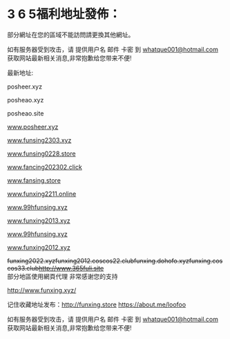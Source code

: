 # 3 6 5福利地址發佈：  

  部分網址在您的區域不能訪問請更換其他網址。
  
  如有服务器受到攻击，请 提供用户名 邮件 卡密 到 whatque001@hotmail.com 获取网站最新相关消息,非常抱歉给您带来不便!
  
  最新地址:

  posheer.xyz
  
  posheao.xyz
  
  posheao.site
  
  www.posheer.xyz
  
  www.funsing2303.xyz

  www.funsing0228.store

  www.fancing202302.click

  www.fansing.store
  
  www.funxing2211.online 
  
  www.99hfunsing.xyz
  
  www.funxing2013.xyz
  
  www.99hfunsing.xyz

  www.funxing2012.xyz
  
  ~~funxing2022.xyz~~~~funxing2012.coscos22.club~~~~funxing.dohofo.xyz~~~~funxing.coscos33.club~~~~http://www.365fuli.site~~  
  部分地區使用網頁代理  非常感谢您的支持
  
  http://www.funxing.xyz/

记住收藏地址发布：http://funxing.store
        https://about.me/loofoo

如有服务器受到攻击，请 提供用户名 邮件 卡密 到 whatque001@hotmail.com 获取网站最新相关消息,非常抱歉给您带来不便!
